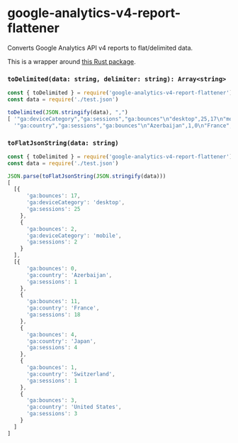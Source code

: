 # google-analytics-v4-report-flattener

Converts Google Analytics API v4 reports to flat/delimited data.

This is a wrapper around [this Rust package](https://crates.io/crates/ga-v4-flattener).

### `toDelimited(data: string, delimiter: string): Array<string>`
```ts
const { toDelimited } = require('google-analytics-v4-report-flattener')
const data = require('./test.json')

toDelimited(JSON.stringify(data), ",")
[ '"ga:deviceCategory","ga:sessions","ga:bounces"\n"desktop",25,17\n"mobile",2,2\n',
  '"ga:country","ga:sessions","ga:bounces"\n"Azerbaijan",1,0\n"France",18,11\n"Japan",4,4\n"Switzerland",1,1\n"United States",3,3\n' ]
```

### `toFlatJsonString(data: string)`
```ts
const { toDelimited } = require('google-analytics-v4-report-flattener')
const data = require('./test.json')

JSON.parse(toFlatJsonString(JSON.stringify(data)))
[
  [{
      'ga:bounces': 17,
      'ga:deviceCategory': 'desktop',
      'ga:sessions': 25
    },
    {
      'ga:bounces': 2,
      'ga:deviceCategory': 'mobile',
      'ga:sessions': 2
    }
  ],
  [{
      'ga:bounces': 0,
      'ga:country': 'Azerbaijan',
      'ga:sessions': 1
    },
    {
      'ga:bounces': 11,
      'ga:country': 'France',
      'ga:sessions': 18
    },
    {
      'ga:bounces': 4,
      'ga:country': 'Japan',
      'ga:sessions': 4
    },
    {
      'ga:bounces': 1,
      'ga:country': 'Switzerland',
      'ga:sessions': 1
    },
    {
      'ga:bounces': 3,
      'ga:country': 'United States',
      'ga:sessions': 3
    }
  ]
]
```